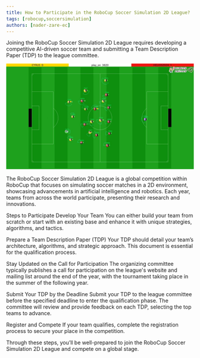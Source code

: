 ```yaml
---
title: How to Participate in the RoboCup Soccer Simulation 2D League?
tags: [robocup,soccersimulation]
authors: [nader-zare-ec]
---
```


Joining the RoboCup Soccer Simulation 2D League requires developing a competitive AI-driven soccer team and submitting a Team Description Paper (TDP) to the league committee.

<!-- truncate -->

![Soccer Simulation 2D](./ss2d.png)

The RoboCup Soccer Simulation 2D League is a global competition within RoboCup that focuses on simulating soccer matches in a 2D environment, showcasing advancements in artificial intelligence and robotics. Each year, teams from across the world participate, presenting their research and innovations.

Steps to Participate
Develop Your Team
You can either build your team from scratch or start with an existing base and enhance it with unique strategies, algorithms, and tactics.

Prepare a Team Description Paper (TDP)
Your TDP should detail your team’s architecture, algorithms, and strategic approach. This document is essential for the qualification process.

Stay Updated on the Call for Participation
The organizing committee typically publishes a call for participation on the league's website and mailing list around the end of the year, with the tournament taking place in the summer of the following year.

Submit Your TDP by the Deadline
Submit your TDP to the league committee before the specified deadline to enter the qualification phase. The committee will review and provide feedback on each TDP, selecting the top teams to advance.

Register and Compete
If your team qualifies, complete the registration process to secure your place in the competition.

Through these steps, you’ll be well-prepared to join the RoboCup Soccer Simulation 2D League and compete on a global stage.